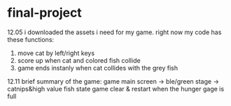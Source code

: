 # final-project

12.05
i downloaded the assets i need for my game. 
right now my code has these functions:
1. move cat by left/right keys
2. score up when cat and colored fish collide
3. game ends instanly when cat collides with the grey fish

12.11
brief summary of the game:
game main screen -> ble/green stage -> catnips&high value fish state
game clear & restart when the hunger gage is full
